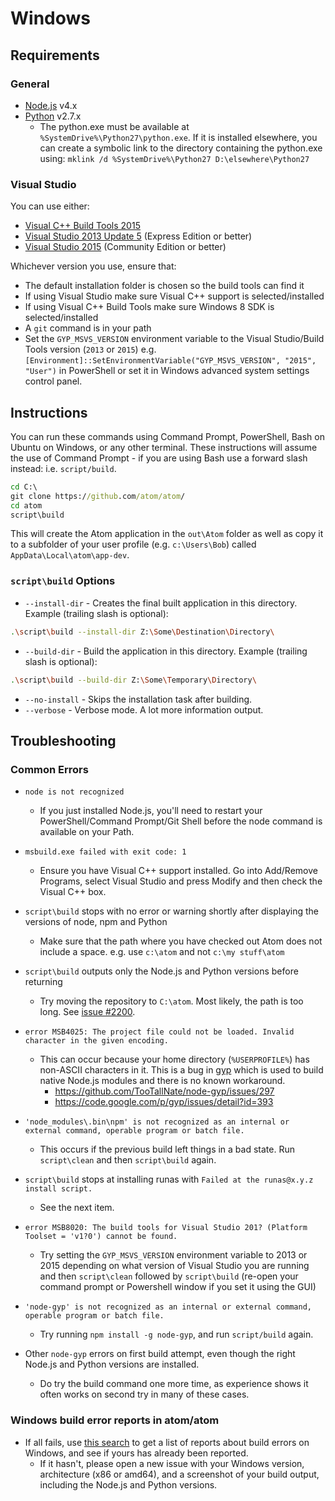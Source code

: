 # Windows

## Requirements

### General
 * [Node.js](https://nodejs.org/en/download/) v4.x
 * [Python](https://www.python.org/downloads/) v2.7.x
    * The python.exe must be available at `%SystemDrive%\Python27\python.exe`.
      If it is installed elsewhere, you can create a symbolic link to the
      directory containing the python.exe using:
      `mklink /d %SystemDrive%\Python27 D:\elsewhere\Python27`

### Visual Studio

You can use either:

 * [Visual C++ Build Tools 2015](http://landinghub.visualstudio.com/visual-cpp-build-tools)
 * [Visual Studio 2013 Update 5](https://www.visualstudio.com/en-us/downloads/download-visual-studio-vs) (Express Edition or better)
 * [Visual Studio 2015](https://www.visualstudio.com/en-us/downloads/download-visual-studio-vs) (Community Edition or better)

Whichever version you use, ensure that:

 * The default installation folder is chosen so the build tools can find it
 * If using Visual Studio make sure Visual C++ support is selected/installed
 * If using Visual C++ Build Tools make sure Windows 8 SDK is selected/installed
 * A `git` command is in your path
 * Set the `GYP_MSVS_VERSION` environment variable to the Visual Studio/Build Tools version (`2013` or `2015`) e.g. ``[Environment]::SetEnvironmentVariable("GYP_MSVS_VERSION", "2015", "User")`` in PowerShell or set it in Windows advanced system settings control panel.

## Instructions

You can run these commands using Command Prompt, PowerShell, Bash on Ubuntu on Windows, or any other terminal. These instructions will assume the use of Command Prompt - if you are using Bash use a forward slash instead: i.e. `script/build`.

```cmd
cd C:\
git clone https://github.com/atom/atom/
cd atom
script\build
```
This will create the Atom application in the `out\Atom` folder as well as copy it to a subfolder of your user profile (e.g. `c:\Users\Bob`) called `AppData\Local\atom\app-dev`.

### `script\build` Options
  * `--install-dir` - Creates the final built application in this directory. Example (trailing slash is optional):
```bash
.\script\build --install-dir Z:\Some\Destination\Directory\
```
  * `--build-dir` - Build the application in this directory. Example (trailing slash is optional):
```bash
.\script\build --build-dir Z:\Some\Temporary\Directory\
```
  * `--no-install` - Skips the installation task after building.
  * `--verbose` - Verbose mode. A lot more information output.

## Troubleshooting

### Common Errors
* `node is not recognized`
  * If you just installed Node.js, you'll need to restart your PowerShell/Command Prompt/Git Shell before the node
  command is available on your Path.

* `msbuild.exe failed with exit code: 1`
   * Ensure you have Visual C++ support installed. Go into Add/Remove Programs, select Visual Studio and press Modify and then check the Visual C++ box.

* `script\build` stops with no error or warning shortly after displaying the versions of node, npm and Python
  * Make sure that the path where you have checked out Atom does not include a space. e.g. use `c:\atom` and not `c:\my stuff\atom`

* `script\build` outputs only the Node.js and Python versions before returning
  * Try moving the repository to `C:\atom`. Most likely, the path is too long.
    See [issue #2200](https://github.com/atom/atom/issues/2200).

* `error MSB4025: The project file could not be loaded. Invalid character in the given encoding.`
  * This can occur because your home directory (`%USERPROFILE%`) has non-ASCII
    characters in it. This is a bug in [gyp](https://code.google.com/p/gyp/)
    which is used to build native Node.js modules and there is no known workaround.
    * https://github.com/TooTallNate/node-gyp/issues/297
    * https://code.google.com/p/gyp/issues/detail?id=393

* `'node_modules\.bin\npm' is not recognized as an internal or external command, operable program or batch file.`
   * This occurs if the previous build left things in a bad state. Run `script\clean` and then `script\build` again.

* `script\build` stops at installing runas with `Failed at the runas@x.y.z install script.`
  * See the next item.

* `error MSB8020: The build tools for Visual Studio 201? (Platform Toolset = 'v1?0') cannot be found.`
  * Try setting the `GYP_MSVS_VERSION` environment variable to 2013 or 2015 depending on what version of Visual Studio you are running and then `script\clean` followed by `script\build` (re-open your command prompt or Powershell window if you set it using the GUI)

* `'node-gyp' is not recognized as an internal or external command, operable program or batch file.`
  * Try running `npm install -g node-gyp`, and run `script/build` again.

* Other `node-gyp` errors on first build attempt, even though the right Node.js and Python versions are installed.
  * Do try the build command one more time, as experience shows it often works on second try in many of these cases.

### Windows build error reports in atom/atom
* If all fails, use [this search](https://github.com/atom/atom/search?q=label%3Abuild-error+label%3Awindows&type=Issues) to get a list of reports about build errors on Windows, and see if yours has already been reported.
    * If it hasn't, please open a new issue with your Windows version, architecture (x86 or amd64), and a screenshot of your build output, including the Node.js and Python versions.
